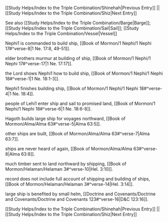 [[Study Helps/Index to the Triple Combination/Shinehah|Previous Entry]]  ||  [[Study Helps/Index to the Triple Combination/Shiz|Next Entry]]

 See also [[Study Helps/Index to the Triple Combination/Barge|Barge]]; [[Study Helps/Index to the Triple Combination/Sail|Sail]]; [[Study Helps/Index to the Triple Combination/Vessel|Vessel]]

 Nephi1 is commanded to build ship, [[Book of Mormon/1 Nephi/1 Nephi 17#^verse-8|1 Ne. 17:8, 49-51]].

 elder brothers murmur at building of ship, [[Book of Mormon/1 Nephi/1 Nephi 17#^verse-17|1 Ne. 17:17]].

 the Lord shows Nephi1 how to build ship, [[Book of Mormon/1 Nephi/1 Nephi 18#^verse-1|1 Ne. 18:1-3]].

 Nephi1 finishes building ship, [[Book of Mormon/1 Nephi/1 Nephi 18#^verse-4|1 Ne. 18:4]].

 people of Lehi1 enter ship and sail to promised land, [[Book of Mormon/1 Nephi/1 Nephi 18#^verse-6|1 Ne. 18:6-8]].

 Hagoth builds large ship for voyages northward, [[Book of Mormon/Alma/Alma 63#^verse-5|Alma 63:5]].

 other ships are built, [[Book of Mormon/Alma/Alma 63#^verse-7|Alma 63:7]].

 ships are never heard of again, [[Book of Mormon/Alma/Alma 63#^verse-8|Alma 63:8]].

 much timber sent to land northward by shipping, [[Book of Mormon/Helaman/Helaman 3#^verse-10|Hel. 3:10]].

 record does not include full account of shipping and building of ships, [[Book of Mormon/Helaman/Helaman 3#^verse-14|Hel. 3:14]].

 large ship is benefited by small helm, [[Doctrine and Covenants/Doctrine and Covenants/Doctrine and Covenants 123#^verse-16|D&C 123:16]].

[[Study Helps/Index to the Triple Combination/Shinehah|Previous Entry]]  ||  [[Study Helps/Index to the Triple Combination/Shiz|Next Entry]]